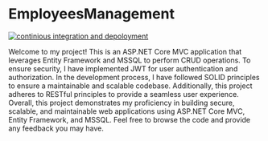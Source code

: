 # EmployeesManagement
[![continious integration and depoloyment](https://github.com/MateAbulashvili/EmployeesManagement/actions/workflows/ci-cd.yaml/badge.svg)](https://github.com/MateAbulashvili/EmployeesManagement/actions/workflows/ci-cd.yaml)

Welcome to my project! This is an ASP.NET Core MVC application that leverages Entity Framework and MSSQL to perform CRUD operations. To ensure security, 
I have implemented JWT for user authentication and authorization. In the development process, I have followed SOLID principles to ensure a maintainable 
and scalable codebase. Additionally, this project adheres to RESTful principles to provide a seamless user experience.
Overall, this project demonstrates my proficiency in building secure, scalable, and maintainable web applications using ASP.NET Core MVC, Entity Framework, and MSSQL.
Feel free to browse the code and provide any feedback you may have.
